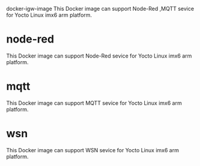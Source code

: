 docker-igw-image
This Docker image can support Node-Red ,MQTT sevice for Yocto Linux imx6 arm platform.

# node-red
This Docker image can support Node-Red sevice for Yocto Linux imx6 arm platform.

# mqtt
This Docker image can support MQTT sevice for Yocto Linux imx6 arm platform.

# wsn
This Docker image can support WSN sevice for Yocto Linux imx6 arm platform.

